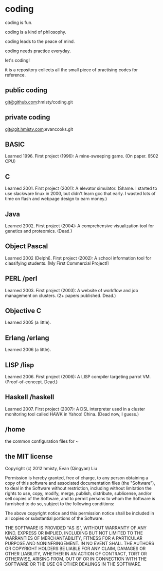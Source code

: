 coding
===
coding is fun.

coding is a kind of  philosophy.

coding leads to the peace of mind.

coding needs practice everyday.

let's coding!

it is a repository collects all the small piece of practising codes for reference.

public coding
---
git@github.com:hmisty/coding.git

private coding
---
git@git.hmisty.com:evancooks.git

BASIC
---
Learned 1996. First project (1996): A mine-sweeping game. (On paper. 6502 CPU)

C
---
Learned 2001. First project (2001): A elevator simulator. (Shame. I started to use slackware linux in 2000, but didn't learn gcc that early. I wasted lots of time on flash and webpage design to earn money.)

Java
---
Learned 2002. First project (2004): A comprehensive visualization tool for genetics and proteomics. (Dead.)

Object Pascal
---
Learned 2002 (Delphi). First project (2002): A school information tool for classifying students. [My First Commercial Project!]

PERL /perl
---
Learned 2003. First project (2003): A website of workflow and job management on clusters. (2+ papers published. Dead.)

Objective C
---
Learned 2005 (a little).

Erlang /erlang
---
Learned 2006 (a little).

LISP /lisp
---
Learned 2006. First project (2006): A LISP compiler targeting parrot VM. (Proof-of-concept. Dead.)

Haskell /haskell
---
Learned 2007. First project (2007): A DSL interpreter used in a cluster monitoring tool called HAWK in Yahoo! China. (Dead now, I guess.)

/home
---
the common configuration files for ~

the MIT license
---
Copyright (c) 2012
hmisty, Evan (Qingyan) Liu

Permission is hereby granted, free of charge, to any person obtaining a copy
of this software and associated documentation files (the "Software"), to deal
in the Software without restriction, including without limitation the rights
to use, copy, modify, merge, publish, distribute, sublicense, and/or sell
copies of the Software, and to permit persons to whom the Software is
furnished to do so, subject to the following conditions:

The above copyright notice and this permission notice shall be included in
all copies or substantial portions of the Software.

THE SOFTWARE IS PROVIDED "AS IS", WITHOUT WARRANTY OF ANY KIND, EXPRESS OR
IMPLIED, INCLUDING BUT NOT LIMITED TO THE WARRANTIES OF MERCHANTABILITY,
FITNESS FOR A PARTICULAR PURPOSE AND NONINFRINGEMENT. IN NO EVENT SHALL THE
AUTHORS OR COPYRIGHT HOLDERS BE LIABLE FOR ANY CLAIM, DAMAGES OR OTHER
LIABILITY, WHETHER IN AN ACTION OF CONTRACT, TORT OR OTHERWISE, ARISING FROM,
OUT OF OR IN CONNECTION WITH THE SOFTWARE OR THE USE OR OTHER DEALINGS IN
THE SOFTWARE.
